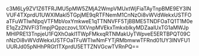 c3M6Ly9ZV1Z6TFRJMU5pMW5ZMjA2WmpVMUxtWjFiaTAyTnpBME9EY3lNVUF4TXprdU1UWXlMakl5TGpjME9qRTFNemM1CnNzOi8vWVdWekxUSTFOaTFuWTIwNlpqVTFMbVoxYmkweE1qTTNNVFF5TjBBME5TNDFOaTQ1T1M0eE1qZzZNVFl3TmpjPQpzczovL1lXVnpMVEkxTmkxblkyMDZaalUxTG1aMWJpMHlPRE13TnpjeU1FQXhOakl1TWpFMkxqRTNMakUyTWpveE5ERTBPQT09CnNzOi8vWVdWekxUSTFOaTFuWTIwNmFYTjRMbmwwTFRnd01UY3lNVFU1UURJd05pNHhPRGt1TXprdU5ETTZNVGcwTVRnPQ==